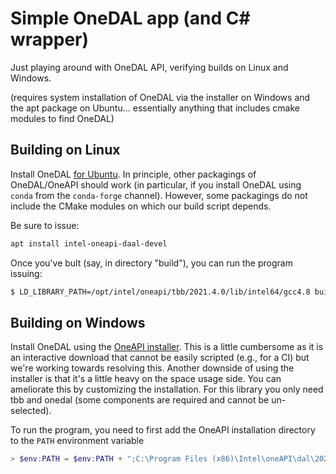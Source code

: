# Simple OneDAL app (and C# wrapper)

Just playing around with OneDAL API, verifying builds on Linux and Windows.

(requires system installation of OneDAL via the installer on Windows and the apt package on Ubuntu... essentially anything that includes cmake modules to find OneDAL)

## Building on Linux

Install OneDAL [for Ubuntu](https://software.intel.com/content/www/us/en/develop/articles/installing-intel-free-libs-and-python-apt-repo.html).  In principle, other packagings of OneDAL/OneAPI should work (in particular, if you install OneDAL using `conda` from the `conda-forge` channel).  However, some packagings do not include the CMake modules on which our build script depends.

Be sure to issue:
```bash
apt install intel-oneapi-daal-devel
```

Once you've bult (say, in directory "build"), you can run the program issuing:
```bash
$ LD_LIBRARY_PATH=/opt/intel/oneapi/tbb/2021.4.0/lib/intel64/gcc4.8 build/OneDALNative
```

## Building on Windows

Install OneDAL using the [OneAPI installer](https://software.intel.com/content/www/us/en/develop/tools/oneapi.html).  This is a little cumbersome as it is an interactive download that cannot be easily scripted (e.g., for a CI) but we're working towards resolving this.  Another downside of using the installer is that it's a little heavy on the space usage side.  You can ameliorate this by customizing the installation.  For this library you only need tbb and onedal (some components are required and cannot be un-selected).

To run the program, you need to first add the OneAPI installation directory to the `PATH` environment variable
```powershell
> $env:PATH = $env:PATH + ";C:\Program Files (x86)\Intel\oneAPI\dal\2021.4.0\redist\intel64"
```

